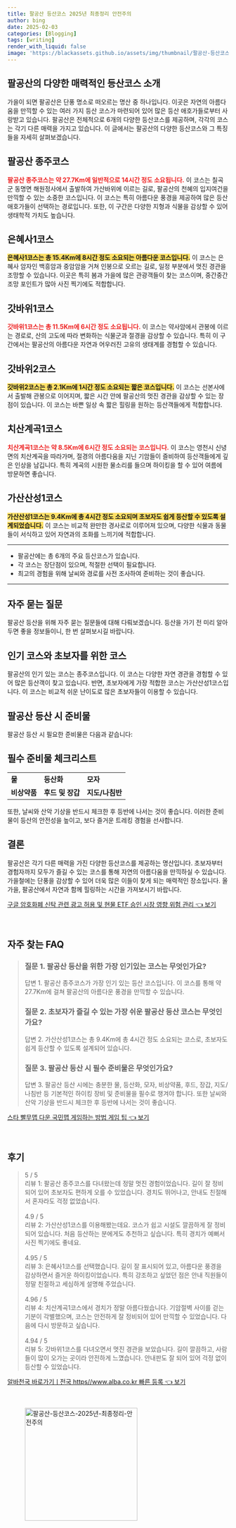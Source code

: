 ```yaml
---
title: 팔공산 등산코스 2025년 최종정리 안전주의
author: bing
date: 2025-02-03
categories: [Blogging]
tags: [writing]
render_with_liquid: false
image: 'https://blackassets.github.io/assets/img/thumbnail/팔공산-등산코스-2025년-최종정리-안전주의.webp'
---
```



<h2 id='팔공산_등산코스 소개'>팔공산의 다양한 매력적인 등산코스 소개</h2>

<p>가을이 되면 팔공산은 단풍 명소로 떠오르는 명산 중 하나입니다. 이곳은 자연의 아름다움을 만끽할 수 있는 여러 가지 등산 코스가 마련되어 있어 많은 등산 애호가들로부터 사랑받고 있습니다. 팔공산은 전체적으로 6개의 다양한 등산코스를 제공하며, 각각의 코스는 각기 다른 매력을 가지고 있습니다. 이 글에서는 팔공산의 다양한 등산코스와 그 특징들을 자세히 살펴보겠습니다.</p>

<h2 id='팔공산종주코스'>팔공산 종주코스</h2>

<p><b><span style="color: #ee2323;">팔공산 종주코스는 약 27.7Km에 일반적으로 14시간 정도 소요됩니다.</span></b> 이 코스는 칠곡군 동명면 해원정사에서 출발하여 가산바위에 이르는 길로, 팔공산의 천혜의 입지여건을 만끽할 수 있는 소중한 코스입니다. 이 코스는 특히 아름다운 풍경을 제공하여 많은 등산 애호가들이 선택하는 경로입니다. 또한, 이 구간은 다양한 지형과 식물을 감상할 수 있어 생태학적 가치도 높습니다.</p>

<h2 id='은혜사1코스'>은혜사1코스</h2>

<p><b><span style="background-color: #ffe066;">은혜사1코스는 총 15.4Km에 8시간 정도 소요되는 아름다운 코스입니다.</span></b> 이 코스는 은혜사 암자인 백흥암과 중암암을 거쳐 인봉으로 오르는 길로, 일정 부분에서 멋진 경관을 조망할 수 있습니다. 이곳은 특히 봄과 가을에 많은 관광객들이 찾는 코스이며, 중간중간 조망 포인트가 많아 사진 찍기에도 적합합니다.</p>

<h2 id='갓바위1코스'>갓바위1코스</h2>

<p><b><span style="color: #ee2323;">갓바위1코스는 총 11.5Km에 6시간 정도 소요됩니다.</span></b> 이 코스는 약사암에서 관봉에 이르는 경로로, 산의 고도에 따라 변화하는 식물군과 절경을 감상할 수 있습니다. 특히 이 구간에서는 팔공산의 아름다운 자연과 어우러진 고유의 생태계를 경험할 수 있습니다.</p>

<h2 id='갓바위2코스'>갓바위2코스</h2>

<p><b><span style="background-color: #ffe066;">갓바위2코스는 총 2.1Km에 1시간 정도 소요되는 짧은 코스입니다.</span></b> 이 코스는 선본사에서 출발해 관봉으로 이어지며, 짧은 시간 안에 팔공산의 멋진 경관을 감상할 수 있는 장점이 있습니다. 이 코스는 바쁜 일상 속 짧은 힐링을 원하는 등산객들에게 적합합니다.</p>

<h2 id='치산계곡1코스'>치산계곡1코스</h2>

<p><b><span style="color: #ee2323;">치산계곡1코스는 약 8.5Km에 6시간 정도 소요되는 코스입니다.</span></b> 이 코스는 영천시 신녕면의 치산계곡을 따라가며, 절경의 아름다움을 지닌 기암들이 즐비하여 등산객들에게 깊은 인상을 남깁니다. 특히 계곡의 시원한 물소리를 들으며 하이킹을 할 수 있어 여름에 방문하면 좋습니다.</p>

<h2 id='가산산성1코스'>가산산성1코스</h2>

<p><b><span style="background-color: #ffe066;">가산산성1코스는 9.4Km에 총 4시간 정도 소요되며 초보자도 쉽게 등산할 수 있도록 설계되었습니다.</span></b> 이 코스는 비교적 완만한 경사로로 이루어져 있으며, 다양한 식물과 동물들이 서식하고 있어 자연과의 조화를 느끼기에 적합합니다.</p>

<hr />

<ul>
    <li>팔공산에는 총 6개의 주요 등산코스가 있습니다.</li>
    <li>각 코스는 장단점이 있으며, 적절한 선택이 필요합니다.</li>
    <li>최고의 경험을 위해 날씨와 경로를 사전 조사하여 준비하는 것이 좋습니다.</li>
</ul>

<hr />

<h2 id='자주 묻는 질문'>자주 묻는 질문</h2>

<p>팔공산 등산을 위해 자주 묻는 질문들에 대해 다뤄보겠습니다. 등산을 가기 전 미리 알아두면 좋을 정보들이니, 한 번 살펴보시길 바랍니다.</p>

<h2 id='인기 코스와 초보자 코스'>인기 코스와 초보자를 위한 코스</h2>

<p>팔공산의 인기 있는 코스는 종주코스입니다. 이 코스는 다양한 자연 경관을 경험할 수 있어 많은 등산객이 찾고 있습니다. 반면, 초보자에게 가장 적합한 코스는 가산산성1코스입니다. 이 코스는 비교적 쉬운 난이도로 많은 초보자들이 이용할 수 있습니다.</p>

<h2 id='팔공산 등산 시 준비물'>팔공산 등산 시 준비물</h2>

<p>팔공산 등산 시 필요한 준비물은 다음과 같습니다:</p>

<h2 id='필수 준비물'>필수 준비물 체크리스트</h2>

<table>
    <tr>
        <td><b>물</b></td>
        <td><b>등산화</b></td>
        <td><b>모자</b></td>
    </tr>
    <tr>
        <td><b>비상약품</b></td>
        <td><b>후드 및 장갑</b></td>
        <td><b>지도/나침반</b></td>
    </tr>
</table>

<p>또한, 날씨와 산악 기상을 반드시 체크한 후 등반에 나서는 것이 좋습니다. 이러한 준비물이 등산의 안전성을 높이고, 보다 즐거운 트레킹 경험을 선사합니다.</p>

<h2 id='결론'>결론</h2>

<p>팔공산은 각기 다른 매력을 가진 다양한 등산코스를 제공하는 명산입니다. 초보자부터 경험자까지 모두가 즐길 수 있는 코스를 통해 자연의 아름다움을 만끽하실 수 있습니다. 가을철에는 단풍을 감상할 수 있어 더욱 많은 이들이 찾게 되는 매력적인 장소입니다. 올 가을, 팔공산에서 자연과 함께 힐링하는 시간을 가져보시기 바랍니다.</p>


<p><a class="click-button" title="구글 암호화폐 신탁 관련 광고 허용 및 현물 ETF 승인 시장 영향 위험 관리" href="https://blackassets.github.io/posts/%EA%B5%AC%EA%B8%80-%EC%95%94%ED%98%B8%ED%99%94%ED%8F%90-%EC%8B%A0%ED%83%81-%EA%B4%80%EB%A0%A8-%EA%B4%91%EA%B3%A0-%ED%97%88%EC%9A%A9-%EB%B0%8F-%ED%98%84%EB%AC%BC-ETF-%EC%8A%B9%EC%9D%B8-%EC%8B%9C%EC%9E%A5-%EC%98%81%ED%96%A5-%EC%9C%84%ED%97%98-%EA%B4%80%EB%A6%AC/" rel="dofollow">구글 암호화폐 신탁 관련 광고 허용 및 현물 ETF 승인 시장 영향 위험 관리 👈 보기</a></p><br>
<h2 id='자주_찾는_FAQ'>자주 찾는 FAQ</h2>
<div itemscope="" itemtype="https://schema.org/FAQPage"> 
<blockquote> 
<div itemscope="" itemprop="mainEntity" itemtype="https://schema.org/Question"> 
<h3 itemprop="name">질문 1. 팔공산 등산을 위한 가장 인기있는 코스는 무엇인가요?</h3> 
<div itemscope="" itemprop="acceptedAnswer" itemtype="https://schema.org/Answer"> 
<span itemprop="text"> 
<p>답변 1. 팔공산 종주코스가 가장 인기 있는 등산 코스입니다. 이 코스를 통해 약 27.7Km에 걸쳐 팔공산의 아름다운 풍경을 만끽할 수 있습니다.</p> 
</span> 
</div> 
</div> 
<div itemscope="" itemprop="mainEntity" itemtype="https://schema.org/Question"> 
<h3 itemprop="name">질문 2. 초보자가 즐길 수 있는 가장 쉬운 팔공산 등산 코스는 무엇인가요?</h3> 
<div itemscope="" itemprop="acceptedAnswer" itemtype="https://schema.org/Answer"> 
<span itemprop="text"> 
<p>답변 2. 가산산성1코스는 총 9.4Km에 총 4시간 정도 소요되는 코스로, 초보자도 쉽게 등산할 수 있도록 설계되어 있습니다.</p> 
</span> 
</div> 
</div> 
<div itemscope="" itemprop="mainEntity" itemtype="https://schema.org/Question"> 
<h3 itemprop="name">질문 3. 팔공산 등산 시 필수 준비물은 무엇인가요?</h3> 
<div itemscope="" itemprop="acceptedAnswer" itemtype="https://schema.org/Answer"> 
<span itemprop="text"> 
<p>답변 3. 팔공산 등산 시에는 충분한 물, 등산화, 모자, 비상약품, 후드, 장갑, 지도/나침반 등 기본적인 하이킹 장비 및 준비물을 필수로 챙겨야 합니다. 또한 날씨와 산악 기상을 반드시 체크한 후 등반에 나서는 것이 좋습니다.</p> 
</span> 
</div> 
</div> 
</blockquote> 
</div>
<p><a class="click-button" title="스타 빨무맵 다운 국민맵 게임하는 방법 게임 팁" href="https://blackassets.github.io/posts/%EC%8A%A4%ED%83%80-%EB%B9%A8%EB%AC%B4%EB%A7%B5-%EB%8B%A4%EC%9A%B4-%EA%B5%AD%EB%AF%BC%EB%A7%B5-%EA%B2%8C%EC%9E%84%ED%95%98%EB%8A%94-%EB%B0%A9%EB%B2%95-%EA%B2%8C%EC%9E%84-%ED%8C%81/" rel="dofollow">스타 빨무맵 다운 국민맵 게임하는 방법 게임 팁 👈 보기</a></p><br>
<h2 id='후기'>후기</h2>
<div itemscope itemtype="https://schema.org/Product">
  <blockquote>
  <div itemprop="review" itemscope itemtype="https://schema.org/Review">
      <div itemprop="reviewRating" itemscope itemtype="https://schema.org/Rating"> <span itemprop="ratingValue">5</span> / <span itemprop="bestRating">5</span> </div>
      <span itemprop="reviewBody">리뷰 1: 팔공산 종주코스를 다녀왔는데 정말 멋진 경험이었습니다. 길이 잘 정비되어 있어 초보자도 편하게 오를 수 있었습니다. 경치도 뛰어나고, 안내도 친절해서 혼자라도 걱정 없었습니다.</span>
  </div>
  <br>
  <div itemprop="review" itemscope itemtype="https://schema.org/Review">
      <div itemprop="reviewRating" itemscope itemtype="https://schema.org/Rating"> <span itemprop="ratingValue">4.9</span> / <span itemprop="bestRating">5</span> </div>
      <span itemprop="reviewBody">리뷰 2: 가산산성1코스를 이용해봤는데요. 코스가 쉽고 시설도 깔끔하게 잘 정비되어 있습니다. 처음 등산하는 분에게도 추천하고 싶습니다. 특히 경치가 예뻐서 사진 찍기에도 좋네요.</span>
  </div>
  <br>
  <div itemprop="review" itemscope itemtype="https://schema.org/Review">
      <div itemprop="reviewRating" itemscope itemtype="https://schema.org/Rating"> <span itemprop="ratingValue">4.95</span> / <span itemprop="bestRating">5</span> </div>
      <span itemprop="reviewBody">리뷰 3: 은혜사1코스를 선택했습니다. 길이 잘 표시되어 있고, 아름다운 풍경을 감상하면서 즐거운 하이킹이었습니다. 특히 강조하고 싶었던 점은 안내 직원들이 정말 친절하고 세심하게 설명해 주었습니다.</span>
  </div>
  <br>
  <div itemprop="review" itemscope itemtype="https://schema.org/Review">
      <div itemprop="reviewRating" itemscope itemtype="https://schema.org/Rating"> <span itemprop="ratingValue">4.96</span> / <span itemprop="bestRating">5</span> </div>
      <span itemprop="reviewBody">리뷰 4: 치산계곡1코스에서 경치가 정말 아름다웠습니다. 기암절벽 사이를 걷는 기분이 각별했으며, 코스는 안전하게 잘 정비되어 있어 만끽할 수 있었습니다. 다음에 다시 방문하고 싶습니다.</span>
  </div>
  <br>
  <div itemprop="review" itemscope itemtype="https://schema.org/Review">
      <div itemprop="reviewRating" itemscope itemtype="https://schema.org/Rating"> <span itemprop="ratingValue">4.94</span> / <span itemprop="bestRating">5</span> </div>
      <span itemprop="reviewBody">리뷰 5: 갓바위1코스를 다녀오면서 멋진 경관을 보았습니다. 길이 깔끔하고, 사람들이 많이 오가는 곳이라 안전하게 느꼈습니다. 안내판도 잘 되어 있어 걱정 없이 등산할 수 있었습니다.</span>
  </div>
  </blockquote>
</div>
<p><a class="click-button" title="알바천국 바로가기ㅣ전국 https//www.alba.co.kr 빠른 등록" href="https://blackassets.github.io/posts/%EC%95%8C%EB%B0%94%EC%B2%9C%EA%B5%AD-%EB%B0%94%EB%A1%9C%EA%B0%80%EA%B8%B0%E3%85%A3%EC%A0%84%EA%B5%AD-httpswww.alba.co.kr-%EB%B9%A0%EB%A5%B8-%EB%93%B1%EB%A1%9D/" rel="dofollow">알바천국 바로가기ㅣ전국 https//www.alba.co.kr 빠른 등록 👈 보기</a></p><br>
<figure class="image"><img src="https://blackassets.github.io/assets/img/thumbnail/팔공산-등산코스-2025년-최종정리-안전주의.webp" alt="팔공산-등산코스-2025년-최종정리-안전주의" width="256" height="256"></figure>